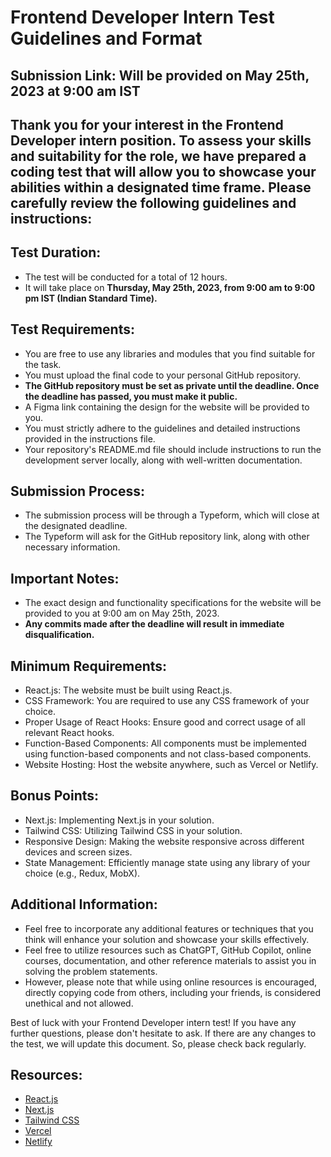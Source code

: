 # Frontend Developer Intern Test Guidelines and Format

## **Subnission Link:** Will be provided on May 25th, 2023 at 9:00 am IST

## Thank you for your interest in the Frontend Developer intern position. To assess your skills and suitability for the role, we have prepared a coding test that will allow you to showcase your abilities within a designated time frame. Please carefully review the following guidelines and instructions:

## Test Duration:
- The test will be conducted for a total of 12 hours.
- It will take place on **Thursday, May 25th, 2023, from 9:00 am to 9:00 pm IST (Indian Standard Time).**

## Test Requirements:
- You are free to use any libraries and modules that you find suitable for the task.
- You must upload the final code to your personal GitHub repository.
- **The GitHub repository must be set as private until the deadline. Once the deadline has passed, you must make it public.**
- A Figma link containing the design for the website will be provided to you.
- You must strictly adhere to the guidelines and detailed instructions provided in the instructions file.
- Your repository's README.md file should include instructions to run the development server locally, along with well-written documentation.

## Submission Process:
- The submission process will be through a Typeform, which will close at the designated deadline.
- The Typeform will ask for the GitHub repository link, along with other necessary information.

## Important Notes:
- The exact design and functionality specifications for the website will be provided to you at 9:00 am on May 25th, 2023.
- **Any commits made after the deadline will result in immediate disqualification.**

## Minimum Requirements:
- React.js: The website must be built using React.js.
- CSS Framework: You are required to use any CSS framework of your choice.
- Proper Usage of React Hooks: Ensure good and correct usage of all relevant React hooks.
- Function-Based Components: All components must be implemented using function-based components and not class-based components.
- Website Hosting: Host the website anywhere, such as Vercel or Netlify.

## Bonus Points:
- Next.js: Implementing Next.js in your solution.
- Tailwind CSS: Utilizing Tailwind CSS in your solution.
- Responsive Design: Making the website responsive across different devices and screen sizes.
- State Management: Efficiently manage state using any library of your choice (e.g., Redux, MobX).

## Additional Information:
- Feel free to incorporate any additional features or techniques that you think will enhance your solution and showcase your skills effectively.
- Feel free to utilize resources such as ChatGPT, GitHub Copilot, online courses, documentation, and other reference materials to assist you in solving the problem statements.
- However, please note that while using online resources is encouraged, directly copying code from others, including your friends, is considered unethical and not allowed.

Best of luck with your Frontend Developer intern test! If you have any further questions, please don't hesitate to ask. If there are any changes to the test, we will update this document. So, please check back regularly.

## Resources:

- [React.js](https://react.dev/)
- [Next.js](https://nextjs.org/)
- [Tailwind CSS](https://tailwindcss.com/)
- [Vercel](https://vercel.com/)
- [Netlify](https://www.netlify.com/)
